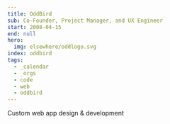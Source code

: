```yaml
---
title: OddBird
sub: Co-Founder, Project Manager, and UX Engineer
start: 2008-04-15
end: null
hero:
  img: elsewhere/oddlogo.svg
index: oddbird
tags:
  - _calendar
  - _orgs
  - code
  - web
  - oddbird
---
```


Custom web app design & development
